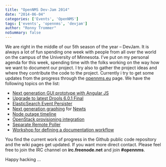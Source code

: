 ```yaml
---
title: "OpenNMS Dev-Jam 2014"
date: "2014-06-04"
categories: ['Events', 'OpenNMS']
tags: ['events', 'opennms', 'devjam']
author: "Ronny Trommer"
noSummary: false
---
```


We are right in the middle of our 5th season of the year – DevJam.
It is always a lot of fun spending one week with people from all over the world on the campus of the University of Minnesota.
I’ve put on my personal agenda for this week, spending time with the folks working on the way how we want to document our project.
I try also to gather the project ideas and where they contribute the code to the project.
Currently i try to get some updates from the progress through the [opennms.eu](http://www.opennms.eu/) page.
We have the following topics on the list:

* [Next generation GUI prototype with Angular JS](http://www.opennms.org/wiki/Dev-Jam_2014/AngularJS_NGui)
* [Upgrade to latest Drools 6.0.1 Final](http://www.opennms.org/wiki/Dev-Jam_2014/Drools_Upgrade)
* [ElasticSearch Event Persister](http://www.opennms.org/wiki/Dev-Jam_2014/ElasticSearch_Event_Persister)
* [Next generation graphing](http://www.opennms.org/wiki/Dev-Jam_2014/NG_Graphing) for [Newts](http://opennms.github.io/newts/)
* [Node outage timeline](http://www.opennms.org/wiki/Dev-Jam_2014/Node_outage_timeline)
* [OpenStack provisioning integration](http://www.opennms.org/wiki/Dev-Jam_2014/OpenStack_Provisioning_via_Inventory_Integration_Server)
* [Separate Remote Poller](http://www.opennms.org/wiki/Dev-Jam_2014/Separate_Remote_Poller)
* [Workshop for defining a documentation workflow](http://www.opennms.org/wiki/Dev-Jam_2014/Documentation_Workflow)

You find the current work of progress in the Github public code repository and the wiki pages get updated. If you want more direct contact.
Please feel free to join the IRC channel on **irc.freenode.net** and join **#opennms**.

Happy hacking …
